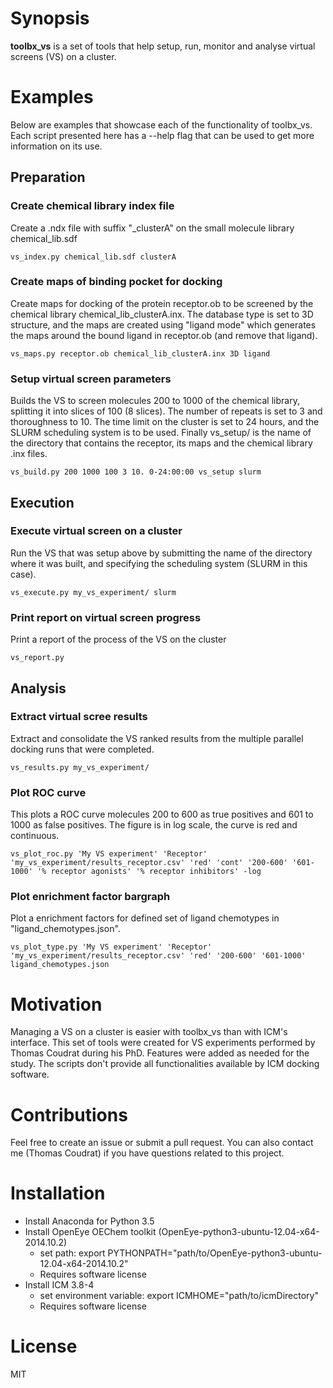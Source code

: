 # Synopsis

**toolbx_vs** is a set of tools that help setup, run, monitor and analyse
virtual screens (VS) on a cluster.

# Examples

Below are examples that showcase each of the functionality of toolbx_vs. Each
script presented here has a --help flag that can be used to get more
information on its use.

## Preparation

### Create chemical library index file
Create a .ndx file with suffix "\_clusterA" on the small molecule library
chemical_lib.sdf
```
vs_index.py chemical_lib.sdf clusterA
```

### Create maps of binding pocket for docking
Create maps for docking of the protein receptor.ob to be screened by the
chemical library chemical_lib_clusterA.inx. The database type is set to 3D
structure, and the maps are created using "ligand mode" which generates the maps
around the bound ligand in receptor.ob (and remove that ligand).
```
vs_maps.py receptor.ob chemical_lib_clusterA.inx 3D ligand
```

### Setup virtual screen parameters
Builds the VS to screen molecules 200 to 1000 of the chemical library, splitting
it into slices of 100 (8 slices). The number of repeats is set to 3 and
thoroughness to 10. The time limit on the cluster is set to 24 hours, and the
SLURM scheduling system is to be used. Finally vs_setup/ is the name of the
directory that contains the receptor, its maps and the chemical library .inx
files.
```
vs_build.py 200 1000 100 3 10. 0-24:00:00 vs_setup slurm
```

## Execution

### Execute virtual screen on a cluster
Run the VS that was setup above by submitting the name of the directory where
it was built, and specifying the scheduling system (SLURM in this case).
```
vs_execute.py my_vs_experiment/ slurm
```

### Print report on virtual screen progress
Print a report of the process of the VS on the cluster
```
vs_report.py
```

## Analysis

### Extract virtual scree results
Extract and consolidate the VS ranked results from the multiple parallel docking
runs that were completed.
```
vs_results.py my_vs_experiment/
```

### Plot ROC curve
This plots a ROC curve molecules 200 to 600 as true positives and 601 to 1000 as
false positives. The figure is in log scale, the curve is red and continuous.
```
vs_plot_roc.py 'My VS experiment' 'Receptor' 'my_vs_experiment/results_receptor.csv' 'red' 'cont' '200-600' '601-1000' '% receptor agonists' '% receptor inhibitors' -log
```

### Plot enrichment factor bargraph
Plot a enrichment factors for defined set of ligand chemotypes in
"ligand_chemotypes.json".
```
vs_plot_type.py 'My VS experiment' 'Receptor' 'my_vs_experiment/results_receptor.csv' 'red' '200-600' '601-1000' ligand_chemotypes.json
```

# Motivation
Managing a VS on a cluster is easier with toolbx_vs than with ICM's interface.
This set of tools were created for VS experiments performed by Thomas Coudrat
during his PhD. Features were added as needed for the study. The scripts don't
provide all functionalities available by ICM docking software.

# Contributions
Feel free to create an issue or submit a pull request. You can also contact me
(Thomas Coudrat) if you have questions related to this project.

# Installation
* Install Anaconda for Python 3.5
* Install OpenEye OEChem toolkit (OpenEye-python3-ubuntu-12.04-x64-2014.10.2)
    * set path: export PYTHONPATH="path/to/OpenEye-python3-ubuntu-12.04-x64-2014.10.2"
    * Requires software license
* Install ICM 3.8-4
    * set environment variable: export ICMHOME="path/to/icmDirectory"
    * Requires software license

# License
MIT
